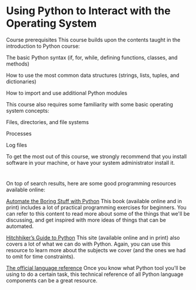 # Using Python to Interact with the Operating System

Course prerequisites
This course builds upon the contents taught in the introduction to Python course:

The basic Python syntax (if, for, while, defining functions, classes, and methods)

How to use the most common data structures (strings, lists, tuples, and dictionaries)

How to import and use additional Python modules

This course also requires some familiarity with some basic operating system concepts:

Files, directories, and file systems

Processes

Log files

To get the most out of this course, we strongly recommend that you install software in your machine, or have your system administrator install it.

#

On top of search results, here are some good programming resources available online:

[Automate the Boring Stuff with Python](https://automatetheboringstuff.com/)
This book (available online and in print) includes a lot of practical programming exercises for beginners. You can refer to this content to read more about some of the things that we'll be discussing, and get inspired with more ideas of things that can be automated.

[Hitchhiker’s Guide to Python](https://docs.python-guide.org/)
This site (available online and in print) also covers a lot of what we can do with Python. Again, you can use this resource to learn more about the subjects we cover (and the ones we had to omit for time constraints).

[The official language reference](https://docs.python.org/3/reference/index.html)
Once you know what Python tool you'll be using to do a certain task, this technical reference of all Python language components can be a great resource.
